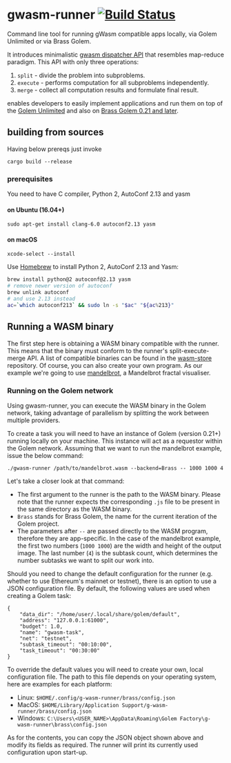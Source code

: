 # gwasm-runner [![Build Status](https://github.com/golemfactory/gwasm-runner/workflows/Continuous%20integration/badge.svg)](https://github.com/golemfactory/gwasm-runner/actions?workflow=Continuous%20integration)

Command line tool for running gWasm compatible apps locally, via Golem Unlimited or via Brass Golem.

It introduces minimalistic [gwasm dispatcher API](https://golemfactory.github.io/gwasm-runner/gwasm_dispatcher/index.html) that resembles map-reduce paradigm.
This API with only three operations:

1. `split` - divide the problem into subproblems.
2. `execute` - performs computation for all subproblems independently.
3. `merge` - collect all computation results and formulate final result.

enables developers to easily implement applications and run them on top of the [Golem Unlimited](https://github.com/golemfactory/golem-unlimited) and also on [Brass Golem 0.21 and later](https://blog.golemproject.net/brass-golem-beta-0-21-0-hello-mainnet-gwasm/).

## building from sources
Having below prereqs just invoke
```
cargo build --release
```
### prerequisites
You need to have C compiler, Python 2, AutoConf 2.13 and yasm

#### on Ubuntu (16.04+)
```
sudo apt-get install clang-6.0 autoconf2.13 yasm
```

#### on macOS
```
xcode-select --install
```

Use [Homebrew](https://brew.sh/#install) to install Python 2, AutoConf 2.13 and Yasm:
```bash
brew install python@2 autoconf@2.13 yasm
# remove newer version of autoconf
brew unlink autoconf
# and use 2.13 instead
ac=`which autoconf213` && sudo ln -s "$ac" "${ac%213}"
```

## Running a WASM binary
The first step here is obtaining a WASM binary compatible with the runner. This means that the binary must conform to the runner's split-execute-merge API.
A list of compatible binaries can be found in the [wasm-store](https://github.com/golemfactory/wasm-store) repository. Of course, you can also create your own program.
As our example we're going to use [mandelbrot](https://github.com/golemfactory/mandelbrot), a Mandelbrot fractal visualiser.

### Running on the Golem network
Using gwasm-runner, you can execute the WASM binary in the Golem network, taking advantage of parallelism by splitting the work between multiple providers.

To create a task you will need to have an instance of Golem (version 0.21+) running locally on your machine. This instance will act as a requestor within the Golem network.
Assuming that we want to run the mandelbrot example, issue the below command:

```
./gwasm-runner /path/to/mandelbrot.wasm --backend=Brass -- 1000 1000 4
```

Let's take a closer look at that command:
- The first argument to the runner is the path to the WASM binary. Please note that the runner expects the corresponding `.js` file to be present in the same directory as the WASM binary.
- `Brass` stands for Brass Golem, the name for the current iteration of the Golem project.
- The parameters after `--` are passed directly to the WASM program, therefore they are app-specific. In the case of the mandelbrot example, the first two numbers (`1000 1000`) are the width and height of the output image. The last number (`4`) is the subtask count, which determines the number subtasks we want to split our work into.

Should you need to change the default configuration for the runner (e.g. whether to use Ethereum's mainnet or testnet), there is an option to use a JSON configuration file. By default, the following values are used when creating a Golem task:

```
{
    "data_dir": "/home/user/.local/share/golem/default",
    "address": "127.0.0.1:61000",
    "budget": 1.0,
    "name": "gwasm-task",
    "net": "testnet",
    "subtask_timeout": "00:10:00",
    "task_timeout": "00:30:00"
}
```

To override the default values you will need to create your own, local configuration file. The path to this file depends on your operating system, here are examples for each platform:

- Linux: `$HOME/.config/g-wasm-runner/brass/config.json` 
- MacOS: `$HOME/Library/Application Support/g-wasm-runner/brass/config.json`
- Windows: `C:\Users\<USER_NAME>\AppData\Roaming\Golem Factory\g-wasm-runner\brass\config.json`

As for the contents, you can copy the JSON object shown above and modify its fields as required. The runner will print its currently used configuration upon start-up.
